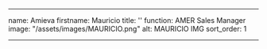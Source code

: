 ---

name: Amieva
firstname: Mauricio
title: ''
function: AMER Sales Manager 
image: "/assets/images/MAURICIO.png"
alt: MAURICIO IMG
sort_order: 1

---